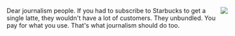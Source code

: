 <img src="http://scripting.com/images/2020/08/23/peeweeHerman.png" border="0" align="right">Dear journalism people. If you had to subscribe to Starbucks to get a single latte, they wouldn't have a lot of customers. They unbundled. You pay for what you use. That's what journalism should do too.
